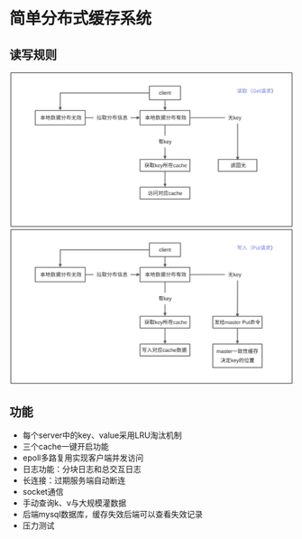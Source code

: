 # 简单分布式缓存系统
## 读写规则
![读规则](./jpg/读规则.jpg)
![读规则](./jpg/写规则.jpg)
## 功能

- 每个server中的key、value采用LRU淘汰机制
- 三个cache一键开启功能
- epoll多路复用实现客户端并发访问
- 日志功能：分块日志和总交互日志
- 长连接：过期服务端自动断连
- socket通信
- 手动查询k、v与大规模灌数据
- 后端mysql数据库，缓存失效后端可以查看失效记录
- 压力测试